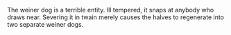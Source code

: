 The weiner dog is a terrible entity. Ill tempered, it snaps at anybody who draws near. Severing it in twain merely causes the halves to regenerate into two separate weiner dogs.